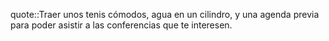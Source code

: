 quote::Traer unos tenis cómodos, agua en un cilindro, y una agenda previa para poder asistir a las conferencias que te interesen.
